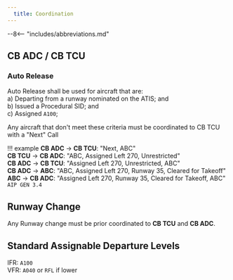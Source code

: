 ```yaml
---
  title: Coordination
---
```


--8<-- "includes/abbreviations.md"

## CB ADC / CB TCU
### Auto Release

Auto Release shall be used for aircraft that are:    
a) Departing from a runway nominated on the ATIS; and  
b) Issued a Procedural SID; and   
c) Assigned `A100`;

Any aircraft that don't meet these criteria must be coordinated to CB TCU with a "Next" Call

!!! example
    **CB ADC** -> **CB TCU**: "Next, ABC"  
    **CB TCU** -> **CB ADC**: "ABC, Assigned Left 270, Unrestricted"  
    **CB ADC** -> **CB TCU**: "Assigned Left 270, Unrestricted, ABC"  
    **CB ADC** -> **ABC**: "ABC, Assigned Left 270, Runway 35, Cleared for Takeoff"  
    **ABC** -> **CB ADC**: "Assigned Left 270, Runway 35, Cleared for Takeoff, ABC"  
    `AIP GEN 3.4`

## Runway Change
Any Runway change must be prior coordinated to **CB TCU** and **CB ADC**.

## Standard Assignable Departure Levels

IFR: `A100`  
VFR: `A040` or `RFL` if lower
